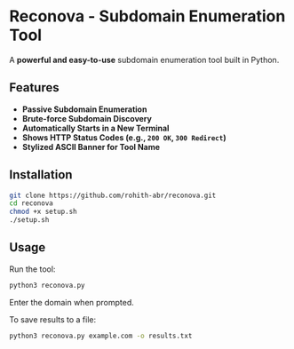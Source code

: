 # Reconova - Subdomain Enumeration Tool

A **powerful and easy-to-use** subdomain enumeration tool built in Python.

## Features
- **Passive Subdomain Enumeration**
- **Brute-force Subdomain Discovery**
- **Automatically Starts in a New Terminal**
- **Shows HTTP Status Codes (e.g., `200 OK`, `300 Redirect`)**
- **Stylized ASCII Banner for Tool Name**

## Installation

```bash
git clone https://github.com/rohith-abr/reconova.git
cd reconova
chmod +x setup.sh
./setup.sh
```

## Usage

Run the tool:

```bash
python3 reconova.py
```

Enter the domain when prompted.

To save results to a file:

```bash
python3 reconova.py example.com -o results.txt
```
